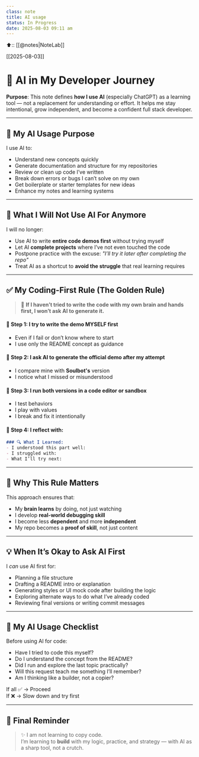 ```yaml
---
class: note
title: AI usage
status: In Progress
date: 2025-08-03 09:11 am
---
```


⬆️:: [[@notes|NoteLab]]

[[2025-08-03]]

# 🤖 AI in My Developer Journey

**Purpose**: This note defines **how I use AI** (especially ChatGPT) as a learning tool — not a replacement for understanding or effort. It helps me stay intentional, grow independent, and become a confident full stack developer.

---

## 🎯 My AI Usage Purpose

I use AI to:

- Understand new concepts quickly
- Generate documentation and structure for my repositories
- Review or clean up code I’ve written
- Break down errors or bugs I can’t solve on my own
- Get boilerplate or starter templates for new ideas
- Enhance my notes and learning systems

---

## 🚫 What I Will Not Use AI For Anymore

I will no longer:

- Use AI to write **entire code demos first** without trying myself
- Let AI **complete projects** where I’ve not even touched the code
- Postpone practice with the excuse: *"I’ll try it later after completing the repo"*
- Treat AI as a shortcut to **avoid the struggle** that real learning requires

---

## ✅ My Coding-First Rule (The Golden Rule)

> 🔁 **If I haven’t tried to write the code with my own brain and hands first, I won’t ask AI to generate it.**

#### 🔹 Step 1: I try to write the demo **MYSELF first**

- Even if I fail or don’t know where to start
- I use only the README concept as guidance

#### 🔹 Step 2: I ask AI to generate the official demo **after my attempt**

- I compare mine with **Soulbot's** version
- I notice what I missed or misunderstood

#### 🔹 Step 3: I **run both versions** in a code editor or sandbox

- I test behaviors
- I play with values
- I break and fix it intentionally

#### 🔹 Step 4: I reflect with:

```markdown
### 🔍 What I Learned:
- I understood this part well:
- I struggled with:
- What I’ll try next:
```

---

## 🧠 Why This Rule Matters

This approach ensures that:

- My **brain learns** by doing, not just watching    
- I develop **real-world debugging skill**    
- I become less **dependent** and more **independent**    
- My repo becomes a **proof of skill**, not just content    

---

## 💡 When It’s Okay to Ask AI First

I _can_ use AI first for:

- Planning a file structure    
- Drafting a README intro or explanation    
- Generating styles or UI mock code after building the logic    
- Exploring alternate ways to do what I’ve already coded    
- Reviewing final versions or writing commit messages    

---

## 🧭 My AI Usage Checklist

Before using AI for code:

-  Have I tried to code this myself?    
-  Do I understand the concept from the README?    
-  Did I run and explore the last topic practically?    
-  Will this request teach me something I’ll remember?    
-  Am I thinking like a builder, not a copier?    

If all ✅ → Proceed  
If ❌ → Slow down and try first

---

## 📌 Final Reminder

> ✨ I am not learning to copy code.  
> I’m learning to **build** with my logic, practice, and strategy — with AI as a sharp tool, not a crutch.
